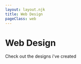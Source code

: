 ```yaml
---
layout: layout.njk
title: Web Design
pageClass: web
---
```

# Web Design

Check out the designs i've created 